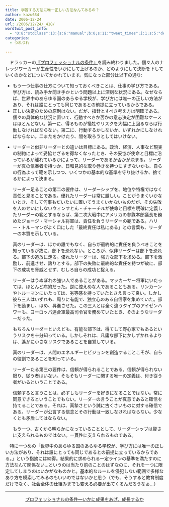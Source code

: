 ```yaml
---
title: 学習する方法に唯一正しい方法なんてあるの？
author: kazu634
date: 2006-12-24
url: /2006/12/24/_418/
wordtwit_post_info:
  - 'O:8:"stdClass":13:{s:6:"manual";b:0;s:11:"tweet_times";i:1;s:5:"delay";i:0;s:7:"enabled";i:1;s:10:"separation";s:2:"60";s:7:"version";s:3:"3.7";s:14:"tweet_template";b:0;s:6:"status";i:2;s:6:"result";a:0:{}s:13:"tweet_counter";i:2;s:13:"tweet_log_ids";a:1:{i:0;i:2701;}s:9:"hash_tags";a:0:{}s:8:"accounts";a:1:{i:0;s:7:"kazu634";}}'
categories:
  - つれづれ

---
```

<div class="section">
<p>
    　ドラッカーの<a href="https://www.amazon.co.jp/exec/obidos/ASIN/4478300593/goodpic-22/" onclick="__gaTracker('send', 'event', 'outbound-article', 'https://www.amazon.co.jp/exec/obidos/ASIN/4478300593/goodpic-22/', '『プロフェッショナルの条件』');" target="_top">『プロフェッショナルの条件』</a>を読み終わりました。個々人のナレッジワーカーが生産性をいかにして上げるのか、どのようにして決断を下していくのかなどについてかかれています。気になった部分は以下の通り:
</p>
  
<ul>
<li>
      もう一つ仕事の仕方について知っておくべきことは、仕事の学び方である。学び方は、読み手か聞き手かという問題以上に深刻な状況にある。なぜならば、世界中のあらゆる国のあらゆる学校が、学び方には唯一の正しい方法があり、それは誰にとっても同じであるとの前提に立っているからである。
</li>
<li>
      正しい決定のための原則はない。だが、指針とすべき考え方は明確である。個々の具体的な状況に置いて、行動すべきか否かの意志決定が困難なケースはほとんどない。第一に、得るものが犠牲やリスクを大幅に上回るならば行動しなければならない。第二に、行動するかしないか、いずれかにしなければならない。二またをかけたり、間を取ろうとしてはいけない。
</li>
<li>
<p>
        リーダーと似非リーダーとの違いは目標にある。政治、経済、人事など現実の制約によって妥協せざるを得なくなったとき、その妥協が使命と目標に沿っているか離れているかによって、リーダーであるか否かが決まる。リーダーが真の信奉者を持つか、日和見的な取り巻きを持つにすぎないかも、自らの行為よって範を示しつつ、いくつかの基本的な基準を守り抜けるか、捨てるかによって決まる。
</p>
      
<p>
        リーダー足ることの第二の要件は、リーダーシップを、地位や特権ではなく責任と見ることである。優れたリーダーは常に厳しい。ことがうまくいかないとき、そして何事もだいたいに置いてうまくいかないものだが、その失敗を人のせいにしないウィンすとん・チャーチルが使命と目標を明確に定義したリーダーの範とするならば、第二次大戦中にアメリカの参謀本部議長を務めたジョージ・マーシャル将軍は、責任を負うリーダーの範である。ハリー・トルーマンがよく口にした「最終責任は私にある」との言葉も、リーダーの本質を示している。
</p>
      
<p>
        真のリーダーは、ほかの誰でもなく、自らが最終的に責任を負うべきことを知っているが故に、部下を恐れない。ところが、似非リーダーは部下を恐れる。部下の追放に走る。優れたリーダーは、強力な部下を求める。部下を激励し、前進させ、誇りとする。部下の失敗に最終的な責任を持つが故に、部下の成功を脅威とせず、むしろ自らの成功と捉える。
</p>
      
<p>
        リーダーはうぬぼれの強い人であることがある。マッカーサー将軍にいたっては、ほとんど病的だった。逆に控えめな人であることもある。リンカーンやトルーマンにいたっては、劣等感を持っていたとさえ言って良い。しかし彼ら三人はいずれも、周りに有能で、独立心のある自信家を集めていた。部下を励まし、ほめ、昇進させた。この三人とは全く違うタイプのアイゼンハワーも、ヨーロッパ連合軍最高司令官を務めていたとき、そのようなリーダーだった。
</p>
      
<p>
        もちろんリーダーといえども、有能な部下は、得てして野心家でもあるというリスクを十分知っている。しかしそれは、凡庸な部下にかしずかれるよりは、遙かに小さなリスクであることを自覚している。
</p>
      
<p>
        真のリーダーは、人間のエネルギーとビジョンを創造することこそが、自らの役割であることを知っている。
</p>
      
<p>
        リーダーたる第三の要件は、信頼が得られることである。信頼が得られない限り、従う者はいない。そもそもリーダーに関する唯一の定義は、付き従う者がいるということである。
</p>
      
<p>
        信頼すると言うことは、必ずしもリーダーを好きになることではない。常に同意できるということでもない。リーダーの言うことが真意であると確信を持てることである。それは、真摯さという誠に古くさいものに対する確信である。リーダーが公言する信念とその行動は一致しなければならない。少なくとも矛盾してはならない。
</p>
      
<p>
        もう一つ、古くから明らかになっていることとして、リーダーシップは賢さに支えられるものではない。一貫性に支えられるものである。
</p>
</li>
</ul>
  
<p>
    　特に一つめの「世界中のあらゆる国のあらゆる学校が、学び方には唯一の正しい方法があり、それは誰にとっても同じであるとの前提に立っているからである。」という指摘には納得。結果的に求められる一定ラインの基準を満たすのに方法なんて関係ない…というのは当たり前のことのはずなのに、それを一つに限定してしまうのはいかがなものかと。基本的なルールを侵犯しない範囲で多様なあり方を模索してみるのもいいのではないかと思う（でも、そうすると教育制度だけでなく、社会全体の仕組みまでも変える必要が出てくるんだろうなぁ…）
</p>
  
<hr />
  
<center>
<a href="https://www.amazon.co.jp/exec/obidos/ASIN/4478300593/goodpic-22/" onclick="__gaTracker('send', 'event', 'outbound-article', 'https://www.amazon.co.jp/exec/obidos/ASIN/4478300593/goodpic-22/', 'プロフェッショナルの条件―いかに成果をあげ、成長するか');" target="_top">プロフェッショナルの条件―いかに成果をあげ、成長するか</a><br />
</center>
</div>

